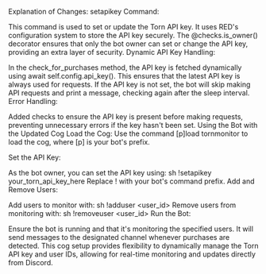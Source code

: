 Explanation of Changes:
setapikey Command:

This command is used to set or update the Torn API key. It uses RED's configuration system to store the API key securely.
The @checks.is_owner() decorator ensures that only the bot owner can set or change the API key, providing an extra layer of security.
Dynamic API Key Handling:

In the check_for_purchases method, the API key is fetched dynamically using await self.config.api_key(). This ensures that the latest API key is always used for requests.
If the API key is not set, the bot will skip making API requests and print a message, checking again after the sleep interval.
Error Handling:

Added checks to ensure the API key is present before making requests, preventing unnecessary errors if the key hasn't been set.
Using the Bot with the Updated Cog
Load the Cog: Use the command [p]load tornmonitor to load the cog, where [p] is your bot's prefix.

Set the API Key:

As the bot owner, you can set the API key using:
sh
!setapikey your_torn_api_key_here
Replace ! with your bot's command prefix.
Add and Remove Users:

Add users to monitor with:
sh
!adduser <user_id>
Remove users from monitoring with:
sh
!removeuser <user_id>
Run the Bot:

Ensure the bot is running and that it's monitoring the specified users. It will send messages to the designated channel whenever purchases are detected.
This cog setup provides flexibility to dynamically manage the Torn API key and user IDs, allowing for real-time monitoring and updates directly from Discord.
